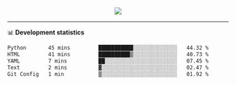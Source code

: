 <h3 align="center">
  <a href="https://github.com/hwalker928">
      <img src="https://github-profile-trophy.vercel.app/?username=hwalker928&no-bg=true&no-frame=true">
  </a>
</h3>


<hr>

📊 **Development statistics**

<!--START_SECTION:waka-->

```txt
Python       45 mins         ███████████░░░░░░░░░░░░░░   44.32 %
HTML         41 mins         ██████████▒░░░░░░░░░░░░░░   40.73 %
YAML         7 mins          ██░░░░░░░░░░░░░░░░░░░░░░░   07.45 %
Text         2 mins          ▓░░░░░░░░░░░░░░░░░░░░░░░░   02.47 %
Git Config   1 min           ▒░░░░░░░░░░░░░░░░░░░░░░░░   01.92 %
```

<!--END_SECTION:waka-->
